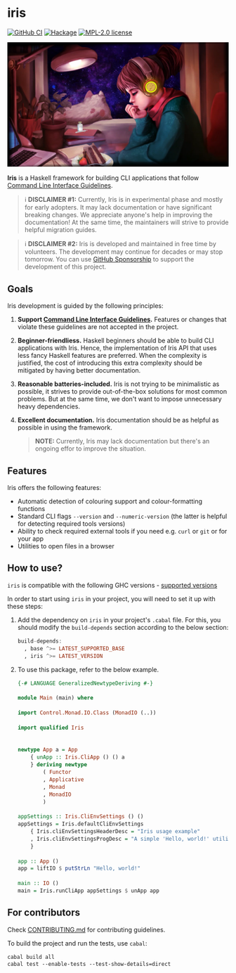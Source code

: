 # iris

[![GitHub CI](https://github.com/chshersh/iris/workflows/CI/badge.svg)](https://github.com/chshersh/iris/actions)
[![Hackage](https://img.shields.io/hackage/v/iris.svg?logo=haskell)](https://hackage.haskell.org/package/iris)
[![MPL-2.0 license](https://img.shields.io/badge/license-MPL--2.0-blue.svg)](LICENSE)

<picture>
  <source media="(prefers-color-scheme: dark)"  srcset="img1.png">
  <source media="(prefers-color-scheme: light)" srcset="img2.png">
  <img alt="Shows an illustrated sun in light color mode and a moon with stars in dark color mode." src="img2.png">
</picture>

**Iris** is a Haskell framework for building CLI applications that follow
[Command Line Interface Guidelines](https://clig.dev/).

> ℹ️ **DISCLAIMER #1:** Currently, Iris is in experimental phase and
> mostly for early adopters. It may lack documentation or have
> significant breaking changes. We appreciate anyone's help in
> improving the documentation! At the same time, the maintainers will
> strive to provide helpful migration guides.

> ℹ️ **DISCLAIMER #2:** Iris is developed and maintained in free time
> by volunteers. The development may continue for decades or may stop
> tomorrow. You can use
> [GitHub Sponsorship](https://github.com/sponsors/chshersh) to support
> the development of this project.

## Goals

Iris development is guided by the following principles:

1. **Support [Command Line Interface Guidelines](https://clig.dev/).**
   Features or changes that violate these guidelines are not accepted
   in the project.
2. **Beginner-friendliess.** Haskell beginners should be able to build
   CLI applications with Iris. Hence, the implementation of Iris API
   that uses less fancy Haskell features are preferred. When the
   complexity is justified, the cost of introducing this extra
   complexity should be mitigated by having better documentation.
3. **Reasonable batteries-included.** Iris is not trying to be
   minimalistic as possible, it strives to provide out-of-the-box
   solutions for most common problems. But at the same time, we don't
   want to impose unnecessary heavy dependencies.
4. **Excellent documentation.** Iris documentation should be as
   helpful as possible in using the framework.

   > **NOTE:** Currently, Iris may lack documentation but there's an
   > ongoing effor to improve the situation.

## Features

Iris offers the following features:

* Automatic detection of colouring support and colour-formatting functions
* Standard CLI flags `--version` and `--numeric-version` (the latter
  is helpful for detecting required tools versions)
* Ability to check required external tools if you need e.g. `curl` or
  `git` or for your app
* Utilities to open files in a browser

## How to use?

`iris` is compatible with the following GHC
versions - [supported versions](https://matrix.hackage.haskell.org/#/package/iris)

In order to start using `iris` in your project, you
will need to set it up with these steps:

1. Add the dependency on `iris` in your project's
   `.cabal` file. For this, you should modify the `build-depends`
   section according to the below section:

   ```haskell
   build-depends:
     , base ^>= LATEST_SUPPORTED_BASE
     , iris ^>= LATEST_VERSION
   ```

2. To use this package, refer to the below example.

   ```haskell
   {-# LANGUAGE GeneralizedNewtypeDeriving #-}

   module Main (main) where

   import Control.Monad.IO.Class (MonadIO (..))

   import qualified Iris


   newtype App a = App
       { unApp :: Iris.CliApp () () a
       } deriving newtype
           ( Functor
           , Applicative
           , Monad
           , MonadIO
           )

   appSettings :: Iris.CliEnvSettings () ()
   appSettings = Iris.defaultCliEnvSettings
       { Iris.cliEnvSettingsHeaderDesc = "Iris usage example"
       , Iris.cliEnvSettingsProgDesc = "A simple 'Hello, world!' utility"
       }

   app :: App ()
   app = liftIO $ putStrLn "Hello, world!"

   main :: IO ()
   main = Iris.runCliApp appSettings $ unApp app
   ```

## For contributors

Check [CONTRIBUTING.md](https://github.com/chshersh/iris/blob/main/CONTRIBUTING.yml)
for contributing guidelines.

To build the project and run the tests, use `cabal`:

```shell
cabal build all
cabal test --enable-tests --test-show-details=direct
```
